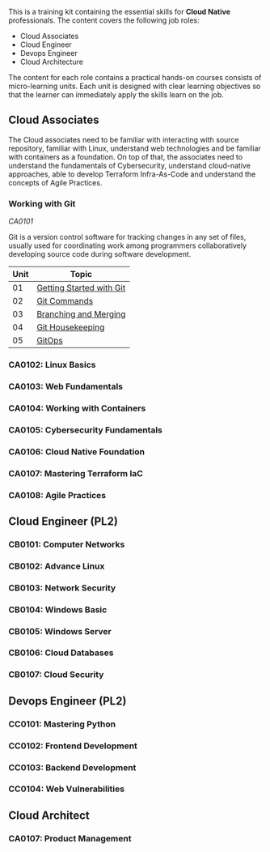 
This is a training kit containing the essential skills for **Cloud Native** professionals. The content covers the following job roles:
- Cloud Associates
- Cloud Engineer
- Devops Engineer
- Cloud Architecture

The content for each role contains a practical hands-on courses consists of micro-learning units. Each unit is designed with clear learning objectives so that the learner can immediately apply the skills learn on the job.

## Cloud Associates
The Cloud associates need to be familiar with interacting with source repository, familiar with Linux, understand web technologies and be familiar with containers as a foundation. On top of that, the associates need to understand the fundamentals of Cybersecurity, understand cloud-native approaches, able to develop Terraform Infra-As-Code and understand the concepts of Agile Practices.

### Working with Git
*CA0101*

Git is a version control software for tracking changes in any set of files, usually used for coordinating work among programmers collaboratively developing source code during software development. 

|Unit|Topic|
|----|-----|
|01|[Getting Started with Git](https://cloudape.github.io/CA0101/U01)|
|02|[Git Commands](https://cloudape.github.io/CA0101/U02)|
|03|[Branching and Merging](https://cloudape.github.io/CA0101/U03)|
|04|[Git Housekeeping](https://cloudape.github.io/CA0101/U04)|
|05|[GitOps](https://cloudape.github.io/CA0101/U05)|


### CA0102: Linux Basics

### CA0103: Web Fundamentals

### CA0104: Working with Containers

### CA0105: Cybersecurity Fundamentals

### CA0106: Cloud Native Foundation

### CA0107: Mastering Terraform IaC

### CA0108: Agile Practices


## Cloud Engineer (PL2)

### CB0101: Computer Networks

### CB0102: Advance Linux

### CB0103: Network Security

### CB0104: Windows Basic 

### CB0105: Windows Server

### CB0106: Cloud Databases

### CB0107: Cloud Security


## Devops Engineer (PL2)


### CC0101: Mastering Python

### CC0102: Frontend Development

### CC0103: Backend Development

### CC0104: Web Vulnerabilities


## Cloud Architect

### CA0107: Product Management 